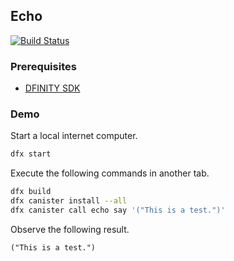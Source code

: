 ## Echo

[![Build Status](https://travis-ci.org/dfinity-lab/examples.svg?branch=master)](https://travis-ci.org/dfinity-lab/examples?branch=master)

### Prerequisites

- [DFINITY SDK](https://sdk.dfinity.org)

### Demo

Start a local internet computer.

```bash
dfx start
```

Execute the following commands in another tab.

```bash
dfx build
dfx canister install --all
dfx canister call echo say '("This is a test.")'
```

Observe the following result.

```
("This is a test.")
```
